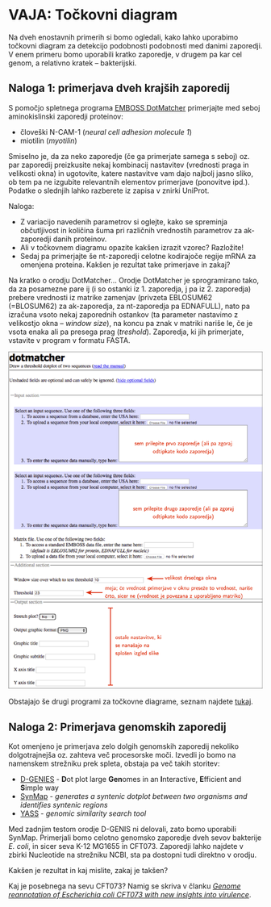 # VAJA: Točkovni diagram

Na dveh enostavnih primerih si bomo ogledali, kako lahko uporabimo točkovni diagram za detekcijo podobnosti podobnosti med danimi zaporedji. V enem primeru bomo uporabili kratko zaporedje, v drugem pa kar cel genom, a relativno kratek – bakterijski.

## Naloga 1: primerjava dveh krajših zaporedij

S pomočjo spletnega programa [EMBOSS DotMatcher](http://emboss.bioinformatics.nl/cgi-bin/emboss/dotmatcher) primerjajte med seboj aminokislinski zaporedji proteinov:
* človeški N-CAM-1 (*neural cell adhesion molecule 1*)
* miotilin (*myotilin*)

Smiselno je, da za neko zaporedje (če ga primerjate samega s seboj) oz. par zaporedij preizkusite nekaj kombinacij nastavitev (vrednosti praga in velikosti okna) in ugotovite, katere nastavitve vam dajo najbolj jasno sliko, ob tem pa ne izgubite relevantnih elementov primerjave (ponovitve ipd.). Podatke o slednjih lahko razberete iz zapisa v znirki UniProt.

Naloga:
* Z variacijo navedenih parametrov si oglejte, kako se spreminja občutljivost in količina šuma pri različnih vrednostih parametrov za ak-zaporedji danih proteinov.
* Ali v točkovnem diagramu opazite kakšen izrazit vzorec? Razložite!
* Sedaj pa primerjajte še nt-zaporedji celotne kodirajoče regije mRNA za omenjena proteina. Kakšen je rezultat take primerjave in zakaj?

Na kratko o orodju DotMatcher... Orodje DotMatcher je sprogramirano tako, da za posamezne pare ij (i so ostanki iz 1. zaporedja, j pa iz 2. zaporedja) prebere vrednosti iz matrike zamenjav (privzeta EBLOSUM62 (=BLOSUM62) za ak-zaporedja, za nt-zaporedja pa EDNAFULL), nato pa izračuna vsoto nekaj zaporednih ostankov (ta parameter nastavimo z velikostjo okna – *window size*), na koncu pa znak v matriki nariše le, če je vsota enaka ali pa presega prag (*treshold*). Zaporedja, ki jih primerjate, vstavite v program v formatu FASTA.

![EMBOSS DotMatcher](slike/emboss_dotmatcher.png)

Obstajajo še drugi programi za točkovne diagrame, seznam najdete [tukaj](https://en.wikipedia.org/wiki/Dot_plot_(bioinformatics)).

## Naloga 2: Primerjava genomskih zaporedij

Kot omenjeno je primerjava zelo dolgih genomskih zaporedij nekoliko dolgotrajnejša oz. zahteva več procesorske moči. Izvedli jo bomo na namenskem strežniku prek spleta, obstaja pa več takih storitev:
* [D-GENIES](http://dgenies.toulouse.inra.fr/) - **D**ot plot large **Gen**omes in an **I**nteractive, **E**fficient and **S**imple way
* [SynMap](https://genomevolution.org/coge/SynMap.pl) - *generates a syntenic dotplot between two organisms and identifies syntenic regions*
* [YASS](https://bioinfo.cristal.univ-lille.fr/yass/yass.php) - *genomic similarity search tool*

Med zadnjim testom orodje D-GENIS ni delovali, zato bomo uporabili SynMap. Primerjali bomo celotno genomsko zaporedje dveh sevov bakterije *E. coli*, in sicer seva K-12 MG1655 in CFT073. Zaporedji lahko najdete v zbirki Nucleotide na strežniku NCBI, sta pa dostopni tudi direktno v orodju.

Kakšen je rezultat in kaj mislite, zakaj je takšen?

Kaj je posebnega na sevu CFT073? Namig se skriva v članku [*Genome reannotation of Escherichia coli CFT073 with new insights into virulence*](https://www.ncbi.nlm.nih.gov/pmc/articles/PMC2785843/).